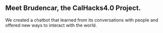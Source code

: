  ## Meet Brudencar, the CalHacks4.0 Project.

We created a chatbot that learned from its conversations with people and offered new ways to interact with the world.
